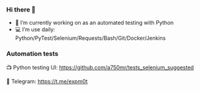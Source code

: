 ### Hi there 👋

- 🔭 I’m currently working on as an automated testing with Python
- 💻 I’m use daily: Python/PyTest/Selenium/Requests/Bash/Git/Docker/Jenkins

### Automation tests

📺 Python testing UI: https://github.com/a750mr/tests_selenium_suggested

📧 Telegram: https://t.me/expm0t
